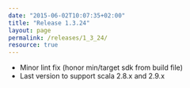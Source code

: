 ```yaml
---
date: "2015-06-02T10:07:35+02:00"
title: "Release 1.3.24"
layout: page
permalink: /releases/1_3_24/
resource: true
---
```


* Minor lint fix (honor min/target sdk from build file)
* Last version to support scala 2.8.x and 2.9.x
